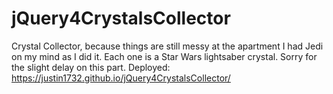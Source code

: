 # jQuery4CrystalsCollector
Crystal Collector, because things are still messy at the apartment
I had Jedi on my mind as I did it. Each one is a Star Wars lightsaber crystal. Sorry for the slight delay on this part.
Deployed: https://justin1732.github.io/jQuery4CrystalsCollector/

